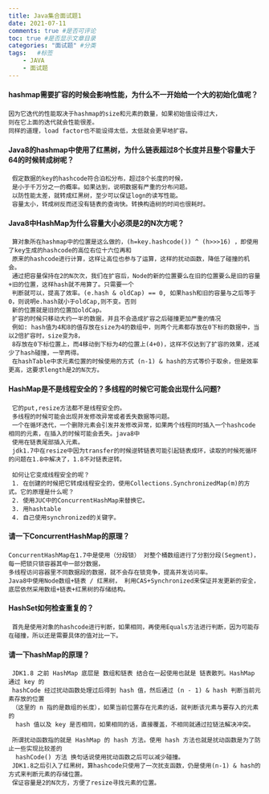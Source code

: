 ```yaml
---
title: Java集合面试题1
date: 2021-07-11
comments: true #是否可评论
toc: true #是否显示文章目录
categories: "面试题" #分类
tags:   #标签
    - JAVA
    - 面试题
---
```


#### hashmap需要扩容的时候会影响性能，为什么不一开始给一个大的初始化值呢？
    因为它迭代的性能取决于hashmap的size和元素的数量，如果初始值设得过大，
    则在它上面的迭代就会性能很差。
    同样的道理，load factor也不能设得太低，太低就会更早地扩容。

#### Java8的hashmap中使用了红黑树，为什么链表超过8个长度并且整个容量大于64的时候转成树呢？
     假定数据的key的hashcode符合泊松分布，超过8个长度的时候，
     是小于千万分之一的概率。如果达到，说明数据有严重的分布问题。
     以防性能太差，就转成红黑树，至少可以保证logn的读写性能。
     容量太小，转成树反而还没有链表的查询快。转换构造树的时间也很耗时。 

#### Java8中HashMap为什么容量大小必须是2的N次方呢？
     算对象所在hashmap中的位置是这么做的，(h=key.hashcode()) ^ (h>>>16) ，即使用了key生成的hashcode的高位右位十六位再和
     原来的hashcode进行计算，这样让高位也参与了运算，这样的扰动函数，降低了碰撞的机会。
     通过把容量保持在2的N次次，我们在扩容后，Node的新的位置要么在旧的位置要么是旧的容量+旧的位置，这样hash就不用算了。只需要一个
     判断就可以，提高了效率。(e.hash & oldCap) == 0, 如果hash和旧的容量与之后等于0，则说明e.hash就小于oldCap,则不变。否则
     新的位置就是旧的位置加oldCap。
     扩容的时候只移动大约一半的数据，并且不会造成扩容之后碰撞更加严重的情况
     例如: hash值为4和8的值存放在size为4的数组中，则两个元素都存放在0下标的数据中，当以2倍扩容时，size变为8，
     8存放在0下标位置上，而4移动到下标为4的位置上(4+0)，这样不仅达到了扩容的效果，还减少了hash碰撞，一举两得。
     在hashTable中求元素位置的时候使用的方式 (n-1) & hash的方式等价于取余，但是效率更高，这要求length是2的N次方。

#### HashMap是不是线程安全的？多线程的时候它可能会出现什么问题?
     它的put,resize方法都不是线程安全的。
     多线程的时候可能会出现并发修改异常或者丢失数据等问题。
     一个在循环迭代，一个删除元素会引发并发修改异常，如果两个线程同时插入一个hashcode相同的元素，在插入的时候可能会丢失。java8中
     使用在链表尾部插入元素。
     jdk1.7中在resize中因为transfer的时候逆转链表可能引起链表成环，读取的时候死循环的问题在1.8中解决了，1.8不对链表逆转。

     如何让它变成线程安全的呢？
     1. 在创建的时候把它转成线程安全的，使用Collections.SynchronizedMap(m)的方式。它的原理是什么呢？
     2. 使用JUC中的ConcurrentHashMap来替换它。
     3. 用hashtable
     4. 自己使用synchronized的关键字。

#### 请一下ConcurrentHashMap的原理？
    ConcurrentHashMap在1.7中是使用（分段锁） 对整个桶数组进行了分割分段(Segment)，每一把锁只锁容器其中一部分数据，
    多线程访问容器里不同数据段的数据，就不会存在锁竞争，提高并发访问率。
    Java8中使用Node数组+链表 / 红黑树， 利用CAS+Synchronized来保证并发更新的安全，
    底层依然采用数组+链表+红黑树的存储结构。

#### HashSet如何检查重复的？
     首先是使用对象的hashcode进行判断，如果相同，再使用Equals方法进行判断，因为可能存在碰撞，所以还是需要具体的值对比一下。

#### 请一下hashMap的原理？
     JDK1.8 之前 HashMap 底层是 数组和链表 结合在一起使用也就是 链表散列。HashMap 通过 key 的 
     hashCode 经过扰动函数处理过后得到 hash 值，然后通过 (n - 1) & hash 判断当前元素存放的位置
     （这里的 n 指的是数组的长度），如果当前位置存在元素的话，就判断该元素与要存入的元素的
      hash 值以及 key 是否相同，如果相同的话，直接覆盖，不相同就通过拉链法解决冲突。

     所谓扰动函数指的就是 HashMap 的 hash 方法。使用 hash 方法也就是扰动函数是为了防止一些实现比较差的
      hashCode() 方法 换句话说使用扰动函数之后可以减少碰撞。
     JDK1.8之后引入了红黑树，算hashcode只使用了一次扰支函数，仍是使用(n-1) & hash的方式来判断元素的存储位置。
     保证容量是2的N次方，方便了resize寻找元素的位置。
    